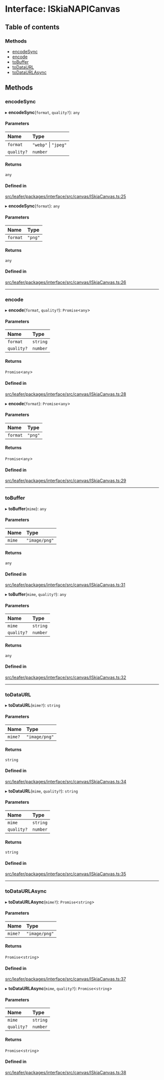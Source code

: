 # Interface: ISkiaNAPICanvas

## Table of contents

### Methods

- [encodeSync](ISkiaNAPICanvas.md#encodesync)
- [encode](ISkiaNAPICanvas.md#encode)
- [toBuffer](ISkiaNAPICanvas.md#tobuffer)
- [toDataURL](ISkiaNAPICanvas.md#todataurl)
- [toDataURLAsync](ISkiaNAPICanvas.md#todataurlasync)

## Methods

### encodeSync

▸ **encodeSync**(`format`, `quality?`): `any`

#### Parameters

| Name | Type |
| :------ | :------ |
| `format` | ``"webp"`` \| ``"jpeg"`` |
| `quality?` | `number` |

#### Returns

`any`

#### Defined in

[src/leafer/packages/interface/src/canvas/ISkiaCanvas.ts:25](https://github.com/leaferjs/leafer/blob/ddf9650d989917c451947b101193d83f38b9fdcf/packages/interface/src/canvas/ISkiaCanvas.ts#L25)

▸ **encodeSync**(`format`): `any`

#### Parameters

| Name | Type |
| :------ | :------ |
| `format` | ``"png"`` |

#### Returns

`any`

#### Defined in

[src/leafer/packages/interface/src/canvas/ISkiaCanvas.ts:26](https://github.com/leaferjs/leafer/blob/ddf9650d989917c451947b101193d83f38b9fdcf/packages/interface/src/canvas/ISkiaCanvas.ts#L26)

___

### encode

▸ **encode**(`format`, `quality?`): `Promise`\<`any`\>

#### Parameters

| Name | Type |
| :------ | :------ |
| `format` | `string` |
| `quality?` | `number` |

#### Returns

`Promise`\<`any`\>

#### Defined in

[src/leafer/packages/interface/src/canvas/ISkiaCanvas.ts:28](https://github.com/leaferjs/leafer/blob/ddf9650d989917c451947b101193d83f38b9fdcf/packages/interface/src/canvas/ISkiaCanvas.ts#L28)

▸ **encode**(`format`): `Promise`\<`any`\>

#### Parameters

| Name | Type |
| :------ | :------ |
| `format` | ``"png"`` |

#### Returns

`Promise`\<`any`\>

#### Defined in

[src/leafer/packages/interface/src/canvas/ISkiaCanvas.ts:29](https://github.com/leaferjs/leafer/blob/ddf9650d989917c451947b101193d83f38b9fdcf/packages/interface/src/canvas/ISkiaCanvas.ts#L29)

___

### toBuffer

▸ **toBuffer**(`mime`): `any`

#### Parameters

| Name | Type |
| :------ | :------ |
| `mime` | ``"image/png"`` |

#### Returns

`any`

#### Defined in

[src/leafer/packages/interface/src/canvas/ISkiaCanvas.ts:31](https://github.com/leaferjs/leafer/blob/ddf9650d989917c451947b101193d83f38b9fdcf/packages/interface/src/canvas/ISkiaCanvas.ts#L31)

▸ **toBuffer**(`mime`, `quality?`): `any`

#### Parameters

| Name | Type |
| :------ | :------ |
| `mime` | `string` |
| `quality?` | `number` |

#### Returns

`any`

#### Defined in

[src/leafer/packages/interface/src/canvas/ISkiaCanvas.ts:32](https://github.com/leaferjs/leafer/blob/ddf9650d989917c451947b101193d83f38b9fdcf/packages/interface/src/canvas/ISkiaCanvas.ts#L32)

___

### toDataURL

▸ **toDataURL**(`mime?`): `string`

#### Parameters

| Name | Type |
| :------ | :------ |
| `mime?` | ``"image/png"`` |

#### Returns

`string`

#### Defined in

[src/leafer/packages/interface/src/canvas/ISkiaCanvas.ts:34](https://github.com/leaferjs/leafer/blob/ddf9650d989917c451947b101193d83f38b9fdcf/packages/interface/src/canvas/ISkiaCanvas.ts#L34)

▸ **toDataURL**(`mime`, `quality?`): `string`

#### Parameters

| Name | Type |
| :------ | :------ |
| `mime` | `string` |
| `quality?` | `number` |

#### Returns

`string`

#### Defined in

[src/leafer/packages/interface/src/canvas/ISkiaCanvas.ts:35](https://github.com/leaferjs/leafer/blob/ddf9650d989917c451947b101193d83f38b9fdcf/packages/interface/src/canvas/ISkiaCanvas.ts#L35)

___

### toDataURLAsync

▸ **toDataURLAsync**(`mime?`): `Promise`\<`string`\>

#### Parameters

| Name | Type |
| :------ | :------ |
| `mime?` | ``"image/png"`` |

#### Returns

`Promise`\<`string`\>

#### Defined in

[src/leafer/packages/interface/src/canvas/ISkiaCanvas.ts:37](https://github.com/leaferjs/leafer/blob/ddf9650d989917c451947b101193d83f38b9fdcf/packages/interface/src/canvas/ISkiaCanvas.ts#L37)

▸ **toDataURLAsync**(`mime`, `quality?`): `Promise`\<`string`\>

#### Parameters

| Name | Type |
| :------ | :------ |
| `mime` | `string` |
| `quality?` | `number` |

#### Returns

`Promise`\<`string`\>

#### Defined in

[src/leafer/packages/interface/src/canvas/ISkiaCanvas.ts:38](https://github.com/leaferjs/leafer/blob/ddf9650d989917c451947b101193d83f38b9fdcf/packages/interface/src/canvas/ISkiaCanvas.ts#L38)
